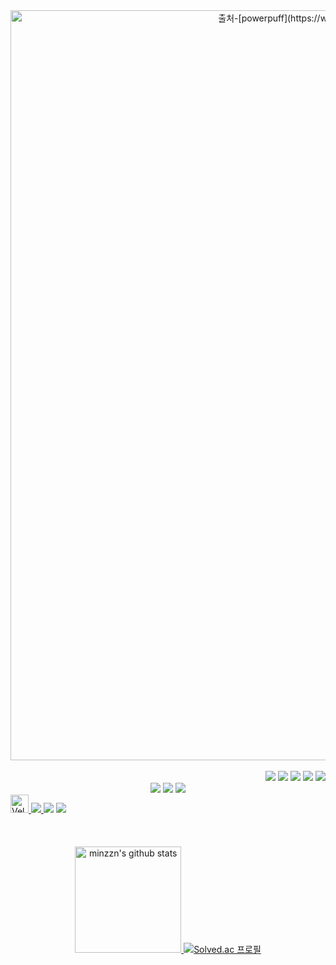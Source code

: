 <div align="center"> 
    <img src="https://www.animationrecalibration.com/wp-content/uploads/2017/04/Buttercup_Flying.gif" width="1200" alt="출처-[powerpuff](https://www.animationrecalibration.com/tag/the-powerpuff-girls/)">
</div>

<div align="right">
    <br/>
    <img src="https://img.shields.io/badge/HTML-E34F26?style=for-the-badge&logo=HTML5&logoColor=white">
    <img src="https://img.shields.io/badge/CSS-1572B6?style=for-the-badge&logo=CSS3&logoColor=white">
    <img src="https://img.shields.io/badge/JAVASCRIPT-F7DF1E?style=for-the-badge&logo=javascript&logoColor=black">
    <img src="https://img.shields.io/badge/TYPESCRIPT-3178C6?style=for-the-badge&logo=typescript&logoColor=white">
    <img src="https://img.shields.io/badge/REACT-61DAFB?style=for-the-badge&logo=react&logoColor=black">
    <br/>
</div>

<div align="center">
    <img src="https://img.shields.io/badge/REACT NATIVE-61DAFB?style=for-the-badge&logo=react&logoColor=black">
    <img src="https://img.shields.io/badge/STYLED COMPONENTS-DB7093?style=for-the-badge&logo=styledcomponents&logoColor=white">
    <img src="https://img.shields.io/badge/figma-F24E1E?style=for-the-badge&logo=figma&logoColor=white">
</div>

<div align="left">
    <a href="https://velog.io/@minzzn">
        <img src="https://velog-readme-stats.vercel.app/api/badge?name=minzzn" alt="Velog's GitHub stats" style="height:29px">
    </a>
    <a target="_blank" href="https://stingy-teacher-93e.notion.site/minzzn-Notion-7b4950d367964212919e5d7fc0802209?pvs=4">
        <img src="https://img.shields.io/badge/Notion-FFFFFF?style=for-the-badge&logo=Notion&logoColor=black&link=https://stingy-teacher-93e.notion.site/minzzn-Notion-7b4950d367964212919e5d7fc0802209?pvs=4"/>
    </a>
    <img src="https://img.shields.io/badge/GitHub-181717?style=for-the-badge&logo=GitHub&logoColor=white">
    <img src="https://img.shields.io/badge/visual studio code-007ACC?style=for-the-badge&logo=visualstudiocode&logoColor=white">
</div>
    
<br/>
<br/>
<br/>

<div align="center">
    <a href="https://github.com/minzzn">
      <img style="height:170px" src="https://github-readme-stats.vercel.app/api?username=minzzn&show_icons=true&include_all_commits=true&theme=holi" alt="minzzn's github stats" />
    </a>
    <a href="https://solved.ac/joke_bear">
      <img src="http://mazassumnida.wtf/api/generate_badge?boj=joke_bear" alt="Solved.ac 프로필" />
    </a>
</div>

